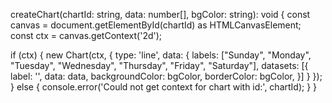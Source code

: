 createChart(chartId: string, data: number[], bgColor: string): void {
  const canvas = document.getElementById(chartId) as HTMLCanvasElement;
  const ctx = canvas.getContext('2d');

  if (ctx) {
    new Chart(ctx, {
      type: 'line',
      data: {
        labels: ["Sunday", "Monday", "Tuesday", "Wednesday", "Thursday", "Friday", "Saturday"],
        datasets: [{
          label: '',
          data: data,
          backgroundColor: bgColor,
          borderColor: bgColor,
        }]
      }
    });
  } else {
    console.error('Could not get context for chart with id:', chartId);
  }
}